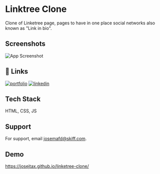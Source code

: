 
# Linktree Clone

Clone of Linketree page, pages to have in one place social networks also known as "Link in bio".

## Screenshots

![App Screenshot](https://raw.githubusercontent.com/josejtax/linketree-clone/main/ASSETS/Captura%20de%20pantalla%202022-12-03%20195432.png)


## 🔗 Links
[![portfolio](https://img.shields.io/badge/my_portfolio-000?style=for-the-badge&logo=ko-fi&logoColor=white)](https://josemafd.com/)
[![linkedin](https://img.shields.io/badge/linkedin-0A66C2?style=for-the-badge&logo=linkedin&logoColor=white)](https://www.linkedin.com/in/josemafd)


## Tech Stack

HTML, CSS, JS


## Support

For support, email josemafd@skiff.com.


## Demo

https://josejtax.github.io/linketree-clone/
